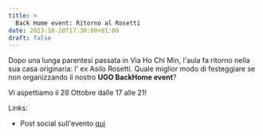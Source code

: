 ```yaml
---
title: >
  Back Home event: Ritorno al Rosetti
date: 2023-10-28T17:30:00+01:00
draft: false
---
```


Dopo una lunga parentesi passata in Via Ho Chi Min, l'aula fa ritorno nella sua casa originaria:
l' ex Asilo Rosetti. Quale miglior modo di festeggiare se non organizzando il nostro **UGO BackHome
event**?

Vi aspettiamo il 28 Ottobre dalle 17 alle 21!

Links:

- Post social sull'evento [qui](https://www.instagram.com/ugo.forlimpopoli/reel/CzBWrvwLHpm/)


